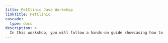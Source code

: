 ```yaml
---
title: PetClinic Java Workshop
linkTitle: PetClinic
cascade:
  type: docs
description: >
  In this workshop, you will follow a hands-on guide showcasing how to take an open source Java application (PetClinic from Sprint Boot) and enable collection of it's log output to be aggregated and managed on the Mezmo Observability Cloud.  Furthermore, Alert conditions will be defined, data transformation and reduction will be used to demonstrate how to control costs associated with collecting Observability Data.
---
```

